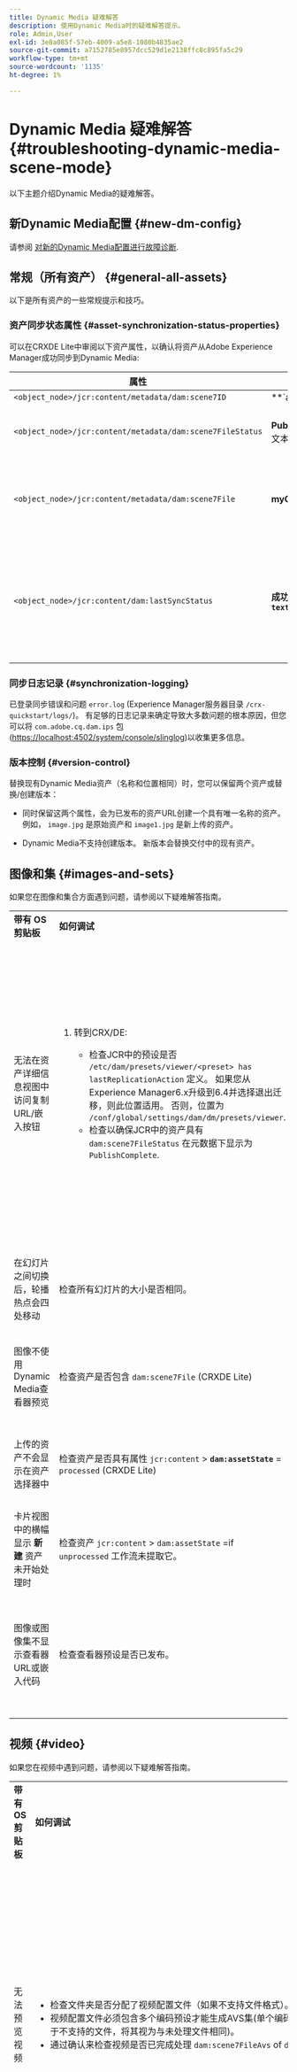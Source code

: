 ```yaml
---
title: Dynamic Media 疑难解答
description: 使用Dynamic Media时的疑难解答提示。
role: Admin,User
exl-id: 3e8a085f-57eb-4009-a5e8-1080b4835ae2
source-git-commit: a7152785e8957dcc529d1e2138ffc8c895fa5c29
workflow-type: tm+mt
source-wordcount: '1135'
ht-degree: 1%

---
```


# Dynamic Media 疑难解答 {#troubleshooting-dynamic-media-scene-mode}

以下主题介绍Dynamic Media的疑难解答。

## 新Dynamic Media配置 {#new-dm-config}

请参阅 [对新的Dynamic Media配置进行故障诊断](/help/assets/dynamic-media/config-dm.md#troubleshoot-dm-config).

## 常规（所有资产） {#general-all-assets}

以下是所有资产的一些常规提示和技巧。

### 资产同步状态属性 {#asset-synchronization-status-properties}

可以在CRXDE Lite中审阅以下资产属性，以确认将资产从Adobe Experience Manager成功同步到Dynamic Media:

| **属性** | **示例** | **描述** |
|---|---|---|
| `<object_node>/jcr:content/metadata/dam:scene7ID` | **`a|364266`** | 节点已链接到Dynamic Media的常规指示符。 |
| `<object_node>/jcr:content/metadata/dam:scene7FileStatus` | **PublishComplete** 或错误文本 | 资产上传到Dynamic Media的状态。 |
| `<object_node>/jcr:content/metadata/dam:scene7File` | **myCompany/myAssetID** | 必须填充以生成指向Dynamic Media远程资产的URL。 |
| `<object_node>/jcr:content/dam:lastSyncStatus` | **成功** 或 **失败：`<error text>`** | 集（旋转集、图像集等）、图像预设、查看器预设、资产的图像映射更新或已编辑图像的同步状态。 |

### 同步日志记录 {#synchronization-logging}

已登录同步错误和问题 `error.log` (Experience Manager服务器目录 `/crx-quickstart/logs/`)。 有足够的日志记录来确定导致大多数问题的根本原因，但您可以将 `com.adobe.cq.dam.ips` 包([https://localhost:4502/system/console/slinglog](https://localhost:4502/system/console/slinglog))以收集更多信息。

### 版本控制 {#version-control}

替换现有Dynamic Media资产（名称和位置相同）时，您可以保留两个资产或替换/创建版本：

* 同时保留这两个属性，会为已发布的资产URL创建一个具有唯一名称的资产。 例如， `image.jpg` 是原始资产和 `image1.jpg` 是新上传的资产。

* Dynamic Media不支持创建版本。 新版本会替换交付中的现有资产。

## 图像和集 {#images-and-sets}

如果您在图像和集合方面遇到问题，请参阅以下疑难解答指南。

<table>
 <tbody>
  <tr>
   <td><strong>带有 OS 剪贴板</strong></td>
   <td><strong>如何调试</strong></td>
   <td><strong>解决方案</strong></td>
  </tr>
  <tr>
   <td>无法在资产详细信息视图中访问复制URL/嵌入按钮</td>
   <td>
    <ol>
     <li><p>转到CRX/DE:</p>
      <ul>
       <li>检查JCR中的预设是否 <code>/etc/dam/presets/viewer/&lt;preset&gt; has lastReplicationAction</code> 定义。 如果您从Experience Manager6.x升级到6.4并选择退出迁移，则此位置适用。 否则，位置为 <code>/conf/global/settings/dam/dm/presets/viewer</code>.</li>
       <li>检查以确保JCR中的资产具有 <code>dam:scene7FileStatus</code><strong> </strong>在元数据下显示为 <code>PublishComplete</code>.</li>
      </ul> </li>
    </ol> </td>
   <td><p>刷新页面/导航到另一页并返回（必须重新编译边栏JSP）</p> <p>如果这不起作用：</p>
    <ul>
     <li>发布资产。</li>
     <li>重新上传资产并发布它。</li>
    </ul> </td>
  </tr>
  <tr>
   <td>在幻灯片之间切换后，轮播热点会四处移动</td>
   <td><p>检查所有幻灯片的大小是否相同。</p> </td>
   <td><p>仅对轮播使用大小相同的图像。</p> </td>
  </tr>
  <tr>
   <td>图像不使用Dynamic Media查看器预览</td>
   <td><p>检查资产是否包含 <code>dam:scene7File</code> (CRXDE Lite)</p> </td>
   <td><p>检查所有资产是否都已完成处理。</p> </td>
  </tr>
  <tr>
   <td>上传的资产不会显示在资产选择器中</td>
   <td><p>检查资产是否具有属性 <code>jcr:content</code> &gt; <strong><code>dam:assetState</code></strong> = <code>processed</code> (CRXDE Lite)</p> </td>
   <td><p>检查所有资产是否都已完成处理。</p> </td>
  </tr>
  <tr>
   <td>卡片视图中的横幅显示 <strong>新建</strong> 资产未开始处理时</td>
   <td>检查资产 <code>jcr:content</code> &gt; <code>dam:assetState</code> =if <code>unprocessed</code> 工作流未提取它。</td>
   <td>等待工作流提取资产。</td>
  </tr>
  <tr>
   <td>图像或图像集不显示查看器URL或嵌入代码</td>
   <td>检查查看器预设是否已发布。</td>
   <td><p>转到 <strong>工具</strong> &gt; <strong>资产</strong> &gt; <strong>查看器预设</strong> 并发布查看器预设。</p> </td>
  </tr>
 </tbody>
</table>

## 视频 {#video}

如果您在视频中遇到问题，请参阅以下疑难解答指南。

<table>
 <tbody>
  <tr>
   <td><strong>带有 OS 剪贴板</strong></td>
   <td><strong>如何调试</strong></td>
   <td><strong>解决方案</strong></td>
  </tr>
  <tr>
   <td>无法预览视频</td>
   <td>
    <ul>
     <li>检查文件夹是否分配了视频配置文件（如果不支持文件格式）。 如果不受支持，则仅显示图像。</li>
     <li>视频配置文件必须包含多个编码预设才能生成AVS集(单个编码被视为MP4文件的视频内容；对于不支持的文件，将其视为与未处理文件相同)。</li>
     <li>通过确认来检查视频是否已完成处理 <code>dam:scene7FileAvs</code> of <code>dam:scene7File</code> 元数据中。</li>
    </ul> </td>
   <td>
    <ol>
     <li>将视频配置文件分配给文件夹。</li>
     <li>编辑视频配置文件以包含多个编码预设。</li>
     <li>等待视频完成处理。</li>
     <li>在重新加载视频之前，请确保Dynamic Media编码视频工作流未运行。<br/> </li>
     <li>重新上传视频。</li>
    </ol> </td>
  </tr>
  <tr>
   <td>视频未编码</td>
   <td>
    <ul>
     <li>检查是否配置了Dynamic MediaCloud Service。</li>
     <li>检查视频配置文件是否与上传文件夹关联。</li>
    </ul> </td>
   <td>
    <ol>
     <li>检查Cloud Services下的Dynamic Media配置是否正确设置。</li>
     <li>检查文件夹是否包含视频配置文件。 此外，还应检查视频配置文件。</li>
    </ol> </td>
  </tr>
  <tr>
   <td>视频处理过长</td>
   <td><p>要确定视频编码是否仍在进行中或是否已进入失败状态，请执行以下操作：</p>
    <ul>
     <li>检查视频状态 <code>https://localhost:4502/crx/de/index.jsp#/content/dam/folder/videomp4/jcr%3Acontent</code> &gt; <code>dam:assetState</code></li>
    </ul> </td>
   <td> </td>
  </tr>
  <tr>
   <td>缺少视频呈现版本</td>
   <td><p>上传视频时，但没有经过编码的演绎版：</p>
    <ul>
     <li>检查文件夹是否分配了视频配置文件。</li>
     <li>通过确认来检查视频是否已完成处理 <code>dam:scene7FileAvs</code> 元数据中。</li>
    </ul> </td>
   <td>
    <ol>
     <li>将视频配置文件分配给文件夹。</li>
     <li>等待视频完成处理。<br /> </li>
    </ol> </td>
  </tr>
 </tbody>
</table>

## 查看器 {#viewers}

如果您在查看器方面遇到问题，请参阅以下疑难解答指南。

### 问题：查看器预设未发布 {#viewers-not-published}

**如何调试**

1. 继续执行示例管理器诊断页面： `https://localhost:4502/libs/dam/gui/content/s7dam/samplemanager/samplemanager.html`.
1. 观察计算值。 正确操作时，您会看到以下内容： `_DMSAMPLE status: 0 unsyced assets - activation not necessary _OOTB status: 0 unsyced assets - 0 unactivated assets`.

   >[!NOTE]
   >
   >配置Dynamic Media云设置后，可能需要大约10分钟才能同步查看器资产。

1. 如果未激活的资产仍保留，请选择 **列出所有未激活的资产** 按钮以查看详细信息。

**解决方案**

1. 在管理工具中导航到查看器预设列表： `https://localhost:4502/libs/dam/gui/content/s7dam/samplemanager/samplemanager.html`
1. 选择所有查看器预设，然后选择 **发布**.
1. 导航回示例管理器，并观察未激活的资产计数现在为零。

### 问题：查看器预设图稿会从资产详细信息的“预览”或“复制URL/嵌入代码”中返回404 {#viewer-preset-404}

**如何调试**

在CRXDE Lite中，执行以下操作：

1. 导航到 `<sync-folder>/_CSS/_OOTB` 文件夹(例如， `/content/dam/_CSS/_OOTB`)。
1. 查找有问题资产的元数据节点(例如， `<sync-folder>/_CSS/_OOTB/CarouselDotsLeftButton_dark_sprite.png/jcr:content/metadata/`)。
1. 检查是否存在 `dam:scene7*` 属性。 如果资产已成功同步和发布，您会看到 `dam:scene7FileStatus` 设置为 **PublishComplete**.
1. 尝试通过连接以下属性的值和字符串文字，直接从Dynamic Media请求图稿：

   * `dam:scene7Domain`
   * `"is/content"`
   * `dam:scene7Folder`
   * `<asset-name>`
示例: 
`https://<server>/is/content/myfolder/_CSS/_OOTB/CarouselDotsLeftButton_dark_sprite.png`

**解决方案**

如果示例资产或查看器预设图稿未同步或发布，请重新启动整个复制/同步过程：

1. 导航到CRXDE Lite。
1. 删除 `<sync-folder>/_CSS/_OOTB`.
1. 导航到CRX包管理器： `https://localhost:4502/crx/packmgr/`.
1. 在列表中搜索查看器包；开始于 `cq-dam-scene7-viewers-content`.
1. 选择 **重新安装**.
1. 在“Cloud Services”下，导航到Dynamic Media配置页面，然后打开Dynamic Media - S7配置的配置对话框。
1. 不进行更改，请选择 **保存**.
此保存操作会再次触发逻辑，以创建和同步示例资产、查看器预设CSS和图稿。

### 问题：在查看器预设创作中未加载图像预览 {#image-preview-not-loading}

**解决方案**

1. 在Experience Manager中，选择Experience Manager徽标以访问全局导航控制台，然后导航到 **[!UICONTROL 工具]** > **[!UICONTROL 常规]** > **[!UICONTROL CRXDE Lite]**.
1. 在左边栏中，导航到位于以下位置的示例内容文件夹：

   `/content/dam/_DMSAMPLE`

1. 删除 `_DMSAMPLE` 文件夹。
1. 在左边栏中，导航到位于以下位置的预设文件夹：

   `/conf/global/settings/dam/dm/presets/viewer`

1. 删除 `viewer` 文件夹。
1. 在CRXDE Lite页面的左上角附近，选择 **[!UICONTROL 全部保存]**.
1. 在CRXDE Lite页面的左上角，选择 **返回主页** 图标。
1. 重新创建 [Dynamic Media在Cloud Services中的配置](/help/assets/dynamic-media/config-dm.md#configuring-dynamic-media-cloud-services).
